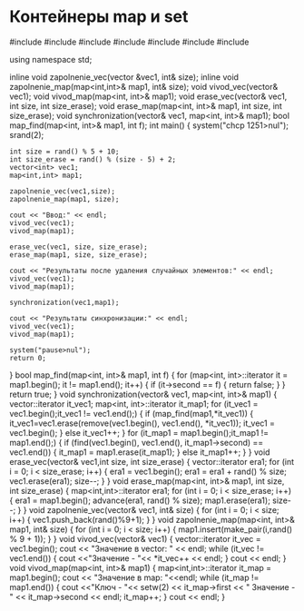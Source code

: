 # Контейнеры map и set
#include <iostream>
#include <cstdlib>
#include <iomanip>
#include <algorithm>
#include <vector>
#include <map>
#include <iterator>

using namespace std;

inline void zapolnenie_vec(vector<int> &vec1, int& size);
inline void zapolnenie_map(map<int,int>& map1, int& size);
void vivod_vec(vector<int>& vec1);
void vivod_map(map<int, int>& map1);
void erase_vec(vector<int>& vec1, int size, int size_erase);
void erase_map(map<int, int>& map1, int size, int size_erase);
void synchronization(vector<int>& vec1, map<int, int>& map1);
bool map_find(map<int, int>& map1, int f);
int main()
{
	system("chcp 1251>nul");
	srand(2);

	int size = rand() % 5 + 10;
	int size_erase = rand() % (size - 5) + 2;
	vector<int> vec1;
	map<int,int> map1;

	zapolnenie_vec(vec1,size);
	zapolnenie_map(map1, size);

	cout << "Ввод:" << endl;
	vivod_vec(vec1);
	vivod_map(map1);

	erase_vec(vec1, size, size_erase);
	erase_map(map1, size, size_erase);

	cout << "Результаты после удаления случайных элементов:" << endl;
	vivod_vec(vec1);
	vivod_map(map1);
	
	synchronization(vec1,map1);

	cout << "Результаты синхронизации:" << endl;
	vivod_vec(vec1);
	vivod_map(map1);

	system("pause>nul");
	return 0;
}
bool map_find(map<int, int>& map1, int f)
{
	for (map<int, int>::iterator it = map1.begin(); it != map1.end(); it++)
	{
		if (it->second == f)
		{
			return false;
		}
	}
	return true;
}
void synchronization(vector<int>& vec1, map<int, int>& map1)
{
	vector<int>::iterator it_vec1;
	map<int, int>::iterator it_map1;
	for (it_vec1 = vec1.begin();it_vec1 != vec1.end();)
	{
		if (map_find(map1,*it_vec1))
		{
			it_vec1=vec1.erase(remove(vec1.begin(), vec1.end(), *it_vec1));
			it_vec1 = vec1.begin();
		}
		else it_vec1++;
	}
	for (it_map1 = map1.begin();it_map1 != map1.end();)
	{
		if (find(vec1.begin(), vec1.end(), it_map1->second) == vec1.end())
		{
			it_map1 = map1.erase(it_map1);
		}
		else it_map1++;
	}
}
void erase_vec(vector<int>& vec1,int size, int size_erase)
{
	vector<int>::iterator era1;
	for (int i = 0; i < size_erase; i++)
	{
		era1 = vec1.begin();
		era1 = era1 + rand() % size;
		vec1.erase(era1);
		size--;
	}
}
void erase_map(map<int, int>& map1, int size, int size_erase)
{
	map<int,int>::iterator era1;
	for (int i = 0; i < size_erase; i++)
	{
		era1 = map1.begin();
		advance(era1, rand() % size);
		map1.erase(era1);
		size--;
	}
}
void zapolnenie_vec(vector<int>& vec1, int& size)
{
	for (int i = 0; i < size; i++)
	{
		vec1.push_back(rand()%9+1);
	}
}
void zapolnenie_map(map<int, int>& map1, int& size)
{
	for (int i = 0; i < size; i++)
	{
		map1.insert(make_pair(i,rand() % 9 + 1));
	}
}
void vivod_vec(vector<int>& vec1)
{
	vector<int>::iterator it_vec = vec1.begin();
	cout << "Значение в vector: " << endl;
	while (it_vec != vec1.end())
	{
		cout <<"Значение - "<< *it_vec++ << endl;
	}
	cout << endl;
}
void vivod_map(map<int, int>& map1)
{
	map<int,int>::iterator it_map = map1.begin();
	cout << "Значение в map: "<<endl;
	while (it_map != map1.end())
	{
		cout <<"Ключ - "<< setw(2) << it_map->first << "    Значение - " << it_map->second << endl;
		it_map++;
	}
	cout << endl;
}
